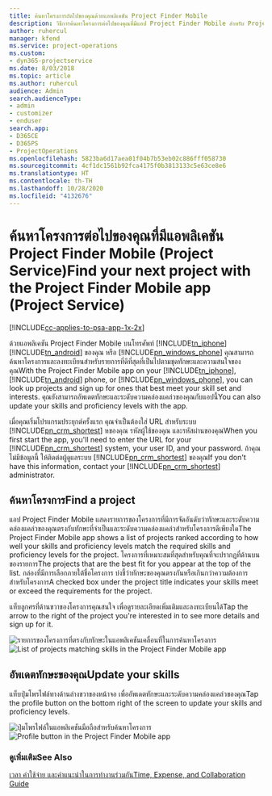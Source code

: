 ```yaml
---
title: ค้นหาโครงการถัดไปของคุณด้วยแอพลิเคชัน Project Finder Mobile
description: วิธีการค้นหาโครงการต่อไปของคุณที่มีแอป Project Finder Mobile สำหรับ Project Service
author: ruhercul
manager: kfend
ms.service: project-operations
ms.custom:
- dyn365-projectservice
ms.date: 8/03/2018
ms.topic: article
ms.author: ruhercul
audience: Admin
search.audienceType:
- admin
- customizer
- enduser
search.app:
- D365CE
- D365PS
- ProjectOperations
ms.openlocfilehash: 5823ba6d17aea01f04b7b53eb02c886fff058730
ms.sourcegitcommit: 4cf1dc1561b92fca4175f0b3813133c5e63ce8e6
ms.translationtype: HT
ms.contentlocale: th-TH
ms.lasthandoff: 10/28/2020
ms.locfileid: "4132676"
---
```

# <a name="find-your-next-project-with-the-project-finder-mobile-app-project-service"></a><span data-ttu-id="6f431-103">ค้นหาโครงการต่อไปของคุณที่มีแอพลิเคชัน Project Finder Mobile (Project Service)</span><span class="sxs-lookup"><span data-stu-id="6f431-103">Find your next project with the Project Finder Mobile app (Project Service)</span></span>

[!INCLUDE[cc-applies-to-psa-app-1x-2x](../includes/cc-applies-to-psa-app-1x-2x.md)]

<span data-ttu-id="6f431-104">ด้วยแอพลิเคชัน Project Finder Mobile บนโทรศัพท์ [!INCLUDE[tn_iphone](../includes/tn-iphone.md)] [!INCLUDE[tn_android](../includes/tn-android.md)] ของคุณ หรือ [!INCLUDE[pn_windows_phone](../includes/pn-windows-phone.md)] คุณสามารถค้นหาโครงการและลงทะเบียนสำหรับรายการที่ดีที่สุดที่เป็นไปตามชุดทักษะและความสนใจของคุณ</span><span class="sxs-lookup"><span data-stu-id="6f431-104">With the Project Finder Mobile app on your [!INCLUDE[tn_iphone](../includes/tn-iphone.md)], [!INCLUDE[tn_android](../includes/tn-android.md)] phone, or [!INCLUDE[pn_windows_phone](../includes/pn-windows-phone.md)], you can look up projects and sign up for ones that best meet your skill set and interests.</span></span> <span data-ttu-id="6f431-105">คุณยังสามารถอัพเดตทักษะและระดับความคล่องแคล่วของคุณกับแอปนี้</span><span class="sxs-lookup"><span data-stu-id="6f431-105">You can also update your skills and proficiency levels with the app.</span></span>  
  
 <span data-ttu-id="6f431-106">เมื่อคุณเริ่มโปรแกรมประยุกต์ครั้งแรก คุณจำเป็นต้องใส่ URL สำหรับระบบ [!INCLUDE[pn_crm_shortest](../includes/pn-crm-shortest.md)] หของคุณ รหัสผู้ใช้ของคุณ และรหัสผ่านของคุณ</span><span class="sxs-lookup"><span data-stu-id="6f431-106">When you first start the app, you'll need to enter the URL for your [!INCLUDE[pn_crm_shortest](../includes/pn-crm-shortest.md)] system, your user ID, and your password.</span></span> <span data-ttu-id="6f431-107">ถ้าคุณไม่มีข้อมูลนี้ ให้ติดต่อผู้ดูแลระบบ [!INCLUDE[pn_crm_shortest](../includes/pn-crm-shortest.md)] ของคุณ</span><span class="sxs-lookup"><span data-stu-id="6f431-107">If you don't have this information,  contact your [!INCLUDE[pn_crm_shortest](../includes/pn-crm-shortest.md)] administrator.</span></span>  
  
## <a name="find-a-project"></a><span data-ttu-id="6f431-108">ค้นหาโครงการ</span><span class="sxs-lookup"><span data-stu-id="6f431-108">Find a project</span></span>  
 <span data-ttu-id="6f431-109">แอป Project Finder Mobile แสดงรายการของโครงการที่มีการจัดอันดับว่าทักษะและระดับความคล่องแคล่วของคุณตรงกับทักษะที่จำเป็นและระดับความคล่องแคล่วสำหรับโครงการดีเพียงใด</span><span class="sxs-lookup"><span data-stu-id="6f431-109">The Project Finder Mobile app shows a list of projects ranked according to how well your skills and proficiency levels match the required skills and proficiency levels for the project.</span></span> <span data-ttu-id="6f431-110">โครงการที่เหมาะสมที่สุดสำหรับคุณที่จะปรากฏที่ด้านบนของรายการ</span><span class="sxs-lookup"><span data-stu-id="6f431-110">The projects that are the best fit for you appear at the top of the list.</span></span> <span data-ttu-id="6f431-111">กล่องที่มีการเลือกภายใต้ชื่อโครงการ บ่งชี้ว่าทักษะของคุณตรงกันหรือเกินกว่าความต้องการสำหรับโครงการ</span><span class="sxs-lookup"><span data-stu-id="6f431-111">A checked box under the project title indicates your skills meet or exceed the requirements for the project.</span></span>  
  
 <span data-ttu-id="6f431-112">แท็บลูกศรที่ด้านขวาของโครงการคุณสนใจ เพื่อดูรายละเอียดเพิ่มเติมและลงทะเบียนได้</span><span class="sxs-lookup"><span data-stu-id="6f431-112">Tap the arrow to the right of the project you're interested in to see more details and sign up for it.</span></span>  
  
 <span data-ttu-id="6f431-113">![รายการของโครงการที่ตรงกับทักษะในแอพลิเคชันเคลื่อนที่ในการค้นหาโครงการ](../psa/media/project-service-project-finder-list.png "รายการของโครงการที่ตรงกับทักษะในแอพลิเคชันเคลื่อนที่ในการค้นหาโครงการ")</span><span class="sxs-lookup"><span data-stu-id="6f431-113">![List of projects matching skills in the Project Finder Mobile app](../psa/media/project-service-project-finder-list.png "List of projects matching skills in the Project Finder Mobile app")</span></span>  
  
## <a name="update-your-skills"></a><span data-ttu-id="6f431-114">อัพเดตทักษะของคุณ</span><span class="sxs-lookup"><span data-stu-id="6f431-114">Update your skills</span></span>  
 <span data-ttu-id="6f431-115">แท็บปุ่มโพรไฟล์ทางด้านล่างขวาของหน้าจอ เพื่ออัพเดตทักษะและระดับความคล่องแคล่วของคุณ</span><span class="sxs-lookup"><span data-stu-id="6f431-115">Tap the profile button on the bottom right of the screen to update your skills and proficiency levels.</span></span>  
  
 <span data-ttu-id="6f431-116">![ปุ่มโพรไฟล์ในแอพลิเคชันมือถือสำหรับค้นหาโครงการ](../psa/media/project-service-project-finder-profile.png "ปุ่มโพรไฟล์ในแอพลิเคชันมือถือสำหรับค้นหาโครงการ")</span><span class="sxs-lookup"><span data-stu-id="6f431-116">![Profile button in the Project Finder Mobile app](../psa/media/project-service-project-finder-profile.png "Profile button in the Project Finder Mobile app")</span></span>  
  
### <a name="see-also"></a><span data-ttu-id="6f431-117">ดูเพิ่มเติม</span><span class="sxs-lookup"><span data-stu-id="6f431-117">See Also</span></span>  
 [<span data-ttu-id="6f431-118">เวลา ค่าใช้จ่าย และคำแนะนำในการทำงานร่วมกัน</span><span class="sxs-lookup"><span data-stu-id="6f431-118">Time, Expense, and Collaboration Guide</span></span>](../psa/time-expense-collaboration-guide.md)
